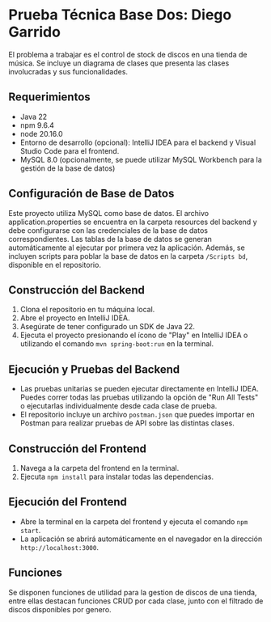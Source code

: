 # Prueba Técnica Base Dos: Diego Garrido

El problema a trabajar es el control de stock de discos en una tienda de música. Se incluye un diagrama de clases que presenta las clases involucradas y sus funcionalidades.

## Requerimientos

- Java 22
- npm 9.6.4
- node 20.16.0
- Entorno de desarrollo (opcional): IntelliJ IDEA para el backend y Visual Studio Code para el frontend.
- MySQL 8.0 (opcionalmente, se puede utilizar MySQL Workbench para la gestión de la base de datos)

## Configuración de Base de Datos
Este proyecto utiliza MySQL como base de datos. El archivo application.properties se encuentra en la carpeta resources del backend y debe configurarse con las credenciales de la base de datos correspondientes. Las tablas de la base de datos se generan automáticamente al ejecutar por primera vez la aplicación. Además, se incluyen scripts para poblar la base de datos en la carpeta `/Scripts bd`, disponible en el repositorio.

## Construcción del Backend

1. Clona el repositorio en tu máquina local.
2. Abre el proyecto en IntelliJ IDEA.
3. Asegúrate de tener configurado un SDK de Java 22.
4. Ejecuta el proyecto presionando el ícono de "Play" en IntelliJ IDEA o utilizando el comando `mvn spring-boot:run` en la terminal.

## Ejecución y Pruebas del Backend

- Las pruebas unitarias se pueden ejecutar directamente en IntelliJ IDEA. Puedes correr todas las pruebas utilizando la opción de "Run All Tests" o ejecutarlas individualmente desde cada clase de prueba.
- El repositorio incluye un archivo `postman.json` que puedes importar en Postman para realizar pruebas de API sobre las distintas clases.

## Construcción del Frontend

1. Navega a la carpeta del frontend en la terminal.
2. Ejecuta `npm install` para instalar todas las dependencias.

## Ejecución del Frontend

- Abre la terminal en la carpeta del frontend y ejecuta el comando `npm start`.
- La aplicación se abrirá automáticamente en el navegador en la dirección `http://localhost:3000`.

## Funciones
Se disponen funciones de utilidad para la gestion de discos de una tienda, entre ellas destacan funciones CRUD por cada clase, junto con el filtrado de discos disponibles por genero.




